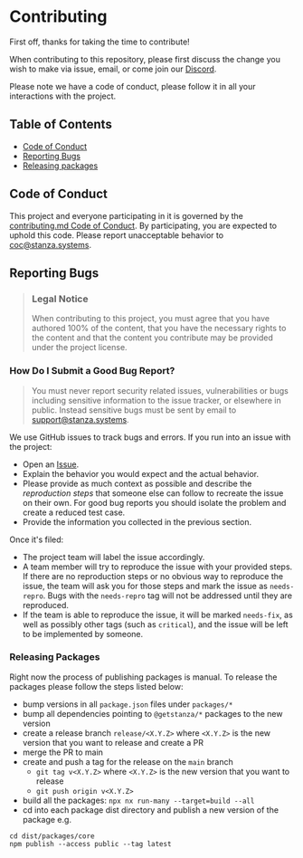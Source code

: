 # Contributing

First off, thanks for taking the time to contribute!

When contributing to this repository, please first discuss the change you wish to make via issue,
email, or come join our [Discord](https://discord.gg/fpW5cWemXH).

Please note we have a code of conduct, please follow it in all your interactions with the project.

## Table of Contents

- [Code of Conduct](#code-of-conduct)
- [Reporting Bugs](#reporting-bugs)
- [Releasing packages](#releasing-packages)

## Code of Conduct

This project and everyone participating in it is governed by the
[contributing.md Code of Conduct](code_of_conduct.md).
By participating, you are expected to uphold this code. Please report unacceptable behavior
to <coc@stanza.systems>.

## Reporting Bugs

> ### Legal Notice
>
> When contributing to this project, you must agree that you have authored 100% of the content, that you have the necessary rights to the content and that the content you contribute may be provided under the project license.

### How Do I Submit a Good Bug Report?

> You must never report security related issues, vulnerabilities or bugs including sensitive information to the issue tracker, or elsewhere in public. Instead sensitive bugs must be sent by email to <support@stanza.systems>.

We use GitHub issues to track bugs and errors. If you run into an issue with the project:

- Open an [Issue](/issues/new).
- Explain the behavior you would expect and the actual behavior.
- Please provide as much context as possible and describe the _reproduction steps_ that someone else can follow to recreate the issue on their own. For good bug reports you should isolate the problem and create a reduced test case.
- Provide the information you collected in the previous section.

Once it's filed:

- The project team will label the issue accordingly.
- A team member will try to reproduce the issue with your provided steps. If there are no reproduction steps or no obvious way to reproduce the issue, the team will ask you for those steps and mark the issue as `needs-repro`. Bugs with the `needs-repro` tag will not be addressed until they are reproduced.
- If the team is able to reproduce the issue, it will be marked `needs-fix`, as well as possibly other tags (such as `critical`), and the issue will be left to be implemented by someone.

### Releasing Packages

Right now the process of publishing packages is manual. To release the packages please follow the steps listed below:

- bump versions in all `package.json` files under `packages/*`
- bump all dependencies pointing to `@getstanza/*` packages to the new version 
- create a release branch `release/<X.Y.Z>` where `<X.Y.Z>` is the new version that you want to release and create a PR
- merge the PR to main 
- create and push a tag for the release on the `main` branch 
  - `git tag v<X.Y.Z>` where `<X.Y.Z>` is the new version that you want to release
  - `git push origin v<X.Y.Z>`
- build all the packages: `npx nx run-many --target=build --all`
- cd into each package dist directory and publish a new version of the package e.g.
```shell
cd dist/packages/core
npm publish --access public --tag latest
```
